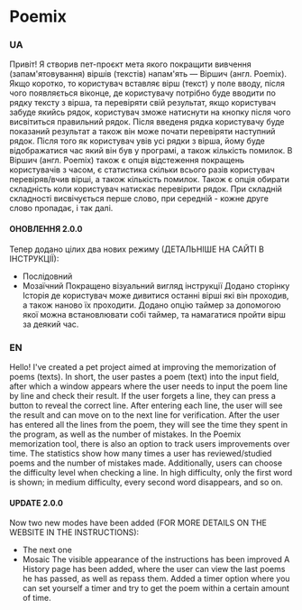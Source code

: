 # Poemix
### UA
Привіт! Я створив пет-проєкт мета якого покращити вивчення (запам'ятовування) віршів (текстів) напам'ять — Віршич (англ. Poemix). 
Якщо коротко, то користувач вставляє вірш (текст) у поле вводу, після чого появляється віконце, 
де користувачу потрібно буде вводити по рядку тексту з вірша, та перевіряти свій результат, 
якщо користувач забуде якийсь рядок, користувач зможе натиснути на кнопку після чого висвітиться правильний рядок. 
Після введеня рядка користувачу буде показаний результат а також він може почати перевіряти наступний рядок.
Після того як користувач увів усі рядки з вірша, йому буде відображатися час який він був у програмі,
а також кількість помилок.
В Віршич (англ. Poemix) також є опція відстеження покращень користувачів з часом, 
є статистика скільки всього разів користувач перевіряв/вчив вірші, а також кількість помилок.
Також є опція обирати складність коли користувач натискає перевірити рядок. 
При складній складності висвічується перше слово, при середній - кожне друге слово пропадає, і так далі.

#### ОНОВЛЕННЯ 2.0.0
Тепер додано цілих два нових режиму (ДЕТАЛЬНІШЕ НА САЙТІ В ІНСТРУКЦІЇ):
- Послідовний
- Мозаїчний
Покращено візуальний вигляд інструкції
Додано сторінку Історія де користувач може дивитися останні вірші які він проходив, а також наново їх проходити.
Додано опцію таймер за допомогою якої можна встановлювати собі таймер, та намагатися пройти вірш за деякий час.


### EN
Hello! I've created a pet project aimed at improving the memorization of poems (texts). 
In short, the user pastes a poem (text) into the input field, 
after which a window appears where the user needs to input the poem line by line and check their result. 
If the user forgets a line, they can press a button to reveal the correct line. After entering each line,
the user will see the result and can move on to the next line for verification.
After the user has entered all the lines from the poem, they will see the time they spent in the program, 
as well as the number of mistakes.
In the Poemix memorization tool, there is also an option to track users improvements over time. 
The statistics show how many times a user has reviewed/studied poems and the number of mistakes made.
Additionally, users can choose the difficulty level when checking a line. In high difficulty, 
only the first word is shown; in medium difficulty, every second word disappears, and so on.
#### UPDATE 2.0.0
Now two new modes have been added (FOR MORE DETAILS ON THE WEBSITE IN THE INSTRUCTIONS):
- The next one
- Mosaic
The visible appearance of the instructions has been improved
A History page has been added, where the user can view the last poems he has passed, as well as repass them.
Added a timer option where you can set yourself a timer and try to get the poem within a certain amount of time.
